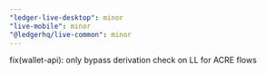```yaml
---
"ledger-live-desktop": minor
"live-mobile": minor
"@ledgerhq/live-common": minor
---
```


fix(wallet-api): only bypass derivation check on LL for ACRE flows
